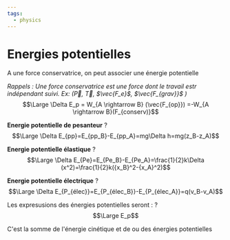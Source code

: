 ```yaml
---
tags:
  - physics
---
```

# Energies potentielles

A une force conservatrice, on peut associer une énergie potentielle

*Rappels : Une force conservatrice est une force dont le travail estr indépendant suivi.
Ex: ($\vec{P}$, $\vec{T}$, $\vec{F_e}$, $\vec{F_{grav}}$ )*
$$\Large \Delta E_p = W_{A \rightarrow B} (\vec{F_{op}}) =-W_{A \rightarrow B}(F_{conserv)}$$

**Energie potentielle de pesanteur**
?
$$\Large \Delta E_{pp}=E_{pp_B}-E_{pp_A}=mg\Delta h=mg(z_B-z_A)$$


**Energie potentielle élastique**
?
$$\Large \Delta E_{Pe}=E_{Pe_B}-E_{Pe_A}=\frac{1}{2}k\Delta (x^2)=\frac{1}{2}k({x_B}^2-{x_A}^2)$$

**Energie potentielle électrique**
?
$$\Large \Delta E_{P_{élec}}=E_{P_{élec_B}}-E_{P_{élec_A}}=q(v_B-v_A)$$


Les expresusions des énergies potentielles seront :
?
$$\Large E_p$$




C'est la somme de l'énergie cinétique et de ou des énergies potentielles